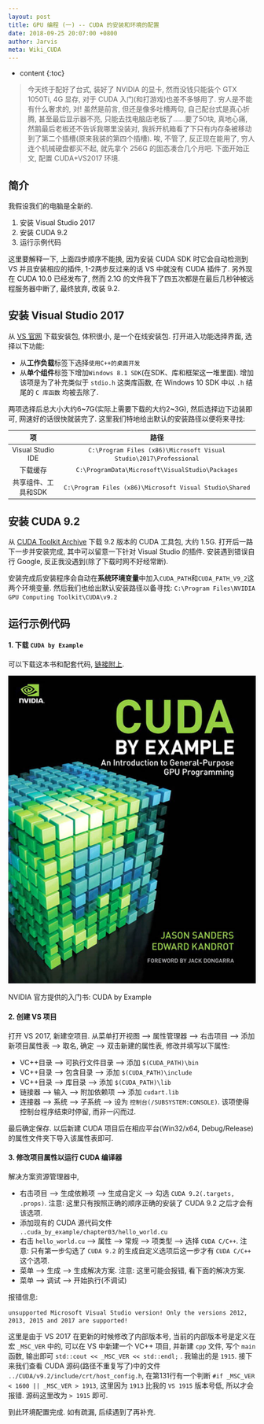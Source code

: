 ```yaml
---
layout: post
title: GPU 编程 (一) -- CUDA 的安装和环境的配置
date: 2018-09-25 20:07:00 +0800
author: Jarvis
meta: Wiki_CUDA
---
```


* content
{:toc}

> 今天终于配好了台式, 装好了 NVIDIA 的显卡, 然而没钱只能装个 GTX 1050Ti, 4G 显存, 对于 CUDA 入门(和打游戏)也差不多够用了. 穷人是不能有什么奢求的, 对! 虽然是前言, 但还是像多吐槽两句, 自己配台式是真心折腾, 甚至最后显示器不亮, 只能去找电脑店老板了......要了50块, 真地心痛, 然鹅最后老板还不告诉我哪里没装对, 我拆开机箱看了下只有内存条被移动到了第二个插槽(原来我装的第四个插槽). 唉, 不管了, 反正现在能用了, 穷人连个机械硬盘都买不起, 就先拿个 256G 的固态凑合几个月吧. 下面开始正文, 配置 CUDA+VS2017 环境.

## 简介

我假设我们的电脑是全新的.

1. 安装 Visual Studio 2017
2. 安装 CUDA 9.2
3. 运行示例代码

这里要解释一下, 上面四步顺序不能换, 因为安装 CUDA SDK 时它会自动检测到 VS 并且安装相应的插件, 1-2两步反过来的话 VS 中就没有 CUDA 插件了. 另外现在 CUDA 10.0 已经发布了, 然而 2.1G 的文件我下了四五次都是在最后几秒钟被远程服务器中断了, 最终放弃, 改装 9.2.


## 安装 Visual Studio 2017

从 [VS 官网](https://visualstudio.microsoft.com/zh-hans/downloads/?rr=https%3A%2F%2Fwww.google.com%2F) 下载安装包, 体积很小, 是一个在线安装包. 打开进入功能选择界面, 选择以下功能:

* 从**工作负载**标签下选择`使用C++的桌面开发`
* 从**单个组件**标签下增加`Windows 8.1 SDK`(在SDK、库和框架这一堆里面). 增加该项是为了补充类似于 `stdio.h` 这类库函数, 在 Windows 10 SDK 中以 `.h` 结尾的 `C 库函数` 均被去除了.

两项选择后总大小大约6~7G(实际上需要下载的大约2~3G), 然后选择边下边装即可, 网速好的话很快就装完了. 这里我们特地给出默认的安装路径以便将来寻找: 

|项|路径|
|:-----:|:-----:|
|Visual Studio IDE|`C:\Program Files (x86)\Microsoft Visual Studio\2017\Professional`|
|下载缓存|`C:\ProgramData\Microsoft\VisualStudio\Packages`|
|共享组件、工具和SDK|`C:\Program Files (x86)\Microsoft Visual Studio\Shared`|


## 安装 CUDA 9.2

从 [CUDA Toolkit Archive](https://developer.nvidia.com/cuda-toolkit-archive) 下载 9.2 版本的 CUDA 工具包, 大约 1.5G. 打开后一路下一步并安装完成, 其中可以留意一下针对 Visual Studio 的插件. 安装遇到错误自行 Google, 反正我没遇到(除了下载时网不好经常断).


安装完成后安装程序会自动在**系统环境变量**中加入`CUDA_PATH`和`CUDA_PATH_V9_2`这两个环境变量. 然后我们也给出默认安装路径以备寻找: `C:\Program Files\NVIDIA GPU Computing Toolkit\CUDA\v9.2`


## 运行示例代码

#### 1. 下载 `CUDA by Example`

可以下载这本书和配套代码, [链接附上](https://developer.nvidia.com/cuda-example). 

<div class="polaroid-tiny">
    <img class="cool-img" src="/images/CUDA/0cuda_by_example.jpg" Shannon/>
    <div class="container">
        <p>NVIDIA 官方提供的入门书: CUDA by Example</p>
    </div>
</div>

#### 2. 创建 VS 项目

打开 VS 2017, 新建空项目. 从菜单打开视图 --> 属性管理器 --> 右击项目 --> 添加新项目属性表 --> 取名, 确定 --> 双击新建的属性表, 修改并填写以下属性:

* VC++目录 --> 可执行文件目录 --> 添加 `$(CUDA_PATH)\bin`
* VC++目录 --> 包含目录 --> 添加 `$(CUDA_PATH)\include`
* VC++目录 --> 库目录 --> 添加 `$(CUDA_PATH)\lib`
* 链接器 --> 输入 --> 附加依赖项 --> 添加 `cudart.lib`
* 连接器 --> 系统 --> 子系统 --> 设为 `控制台(/SUBSYSTEM:CONSOLE)`. 该项使得控制台程序结束时停留, 而非一闪而过.

最后确定保存. 以后新建 CUDA 项目后在相应平台(Win32/x64, Debug/Release)的属性文件夹下导入该属性表即可.

#### 3. 修改项目属性以运行 CUDA 编译器

解决方案资源管理器中, 

* 右击项目 --> 生成依赖项 --> 生成自定义 --> 勾选 `CUDA 9.2(.targets, .props)`. 注意: 这里只有按照正确的顺序正确的安装了 CUDA 9.2 之后才会有该选项.
* 添加现有的 CUDA 源代码文件 `..cuda_by_example/chapter03/hello_world.cu`
* 右击 `hello_world.cu` --> 属性 --> 常规 --> 项类型 --> 选择 `CUDA C/C++`. 注意: 只有第一步勾选了 `CUDA 9.2` 的生成自定义选项后这一步才有 `CUDA C/C++` 这个选项.
* 菜单 --> 生成 --> 生成解决方案. 注意: 这里可能会报错, 看下面的解决方案.
* 菜单 --> 调试 --> 开始执行(不调试)

报错信息:

```
unsupported Microsoft Visual Studio version! Only the versions 2012, 2013, 2015 and 2017 are supported!
```

这里是由于 VS 2017 在更新的时候修改了内部版本号, 当前的内部版本号是定义在宏 `_MSC_VER` 中的, 可以在 VS 中新建一个 VC++ 项目, 并新建 `cpp` 文件, 写个 `main` 函数, 输出即可 `std::cout << _MSC_VER << std::endl;` . 我输出的是 `1915`. 接下来我们查看 CUDA 源码(路径不重复写了)中的文件 `../CUDA/v9.2/include/crt/host_config.h`, 在第131行有一个判断 `#if _MSC_VER < 1600 || _MSC_VER > 1913`, 这里因为 `1913` 比我的 `VS 1915` 版本号低, 所以才会报错. 源码这里改为 `> 1915` 即可. 


到此环境配置完成. 如有疏漏, 后续遇到了再补充.


